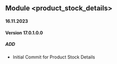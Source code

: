 ## Module <product_stock_details>

#### 16.11.2023
#### Version 17.0.1.0.0
##### ADD
- Initial Commit for Product Stock Details

